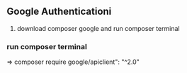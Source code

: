 ## Google Authenticationi 
1. download composer google and run composer terminal

### run composer terminal
=> composer require google/apiclient": "^2.0"
